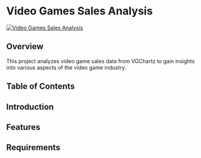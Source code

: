 # Video Games Sales Analysis
<a href=/data/video-game-sales.jpg><img src="/data/video-game-sales.jpg" alt="Video Games Sales Analysis"></a>
## Overview
This project analyzes video game sales data from VGChartz to gain insights into various aspects of the video game industry.

## Table of Contents


## Introduction


## Features


## Requirements



